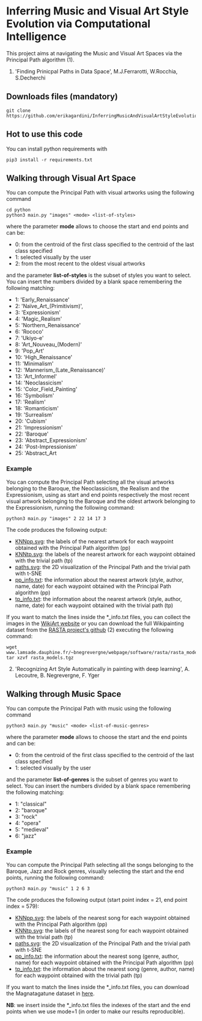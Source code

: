 # Inferring Music and Visual Art Style Evolution via Computational Intelligence

This project aims at navigating the Music and Visual Art Spaces via the Principal Path algorithm (1).

1. 'Finding Prinicpal Paths in Data Space', M.J.Ferrarotti, W.Rocchia, S.Decherchi

## Downloads files (mandatory)

```
git clone https://github.com/erikagardini/InferringMusicAndVisualArtStyleEvolution.git
```

## Hot to use this code

You can install python requirements with

```
pip3 install -r requirements.txt
```

## Walking through Visual Art Space

You can compute the Principal Path with visual artworks using the following command

```
cd python
python3 main.py "images" <mode> <list-of-styles>
```
where the parameter **mode** allows to choose the start and end points and can be:
- 0: from the centroid of the first class specified to the centroid of the last class specified
- 1: selected visually by the user
- 2: from the most recent to the oldest visual artworks
  
and the parameter **list-of-styles** is the subset of styles you want to select. You can insert the numbers divided by a blank space remembering the following matching:
- 1: 'Early_Renaissance'
- 2: 'Naïve_Art_(Primitivism)',
- 3: 'Expressionism'
- 4: 'Magic_Realism'
- 5: 'Northern_Renaissance'
- 6: 'Rococo'
- 7: 'Ukiyo-e'
- 8: 'Art_Nouveau_(Modern)'
- 9: 'Pop_Art'
- 10: 'High_Renaissance'
- 11: 'Minimalism'
- 12: 'Mannerism_(Late_Renaissance)'
- 13: 'Art_Informel'
- 14: 'Neoclassicism'
- 15: 'Color_Field_Painting'
- 16: 'Symbolism'
- 17: 'Realism'
- 18: 'Romanticism'
- 19: 'Surrealism'
- 20: 'Cubism'
- 21: 'Impressionism'
- 22: 'Baroque'
- 23: 'Abstract_Expressionism'
- 24: 'Post-Impressionism'
- 25: 'Abstract_Art

### Example
You can compute the Principal Path selecting all the visual artworks belonging to the Baroque, the Neoclassicism, the Realism and the Expressionism, using as start and end points respectively the most recent visual artwork belonging to the Baroque and the oldest artwork belonging to the Expressionism, running the following command:

```
python3 main.py "images" 2 22 14 17 3 
```

The code produces the following output:
- [KNNpp.svg](results/images/mode=2/22-14-17-3/KNNpp.svg): the labels of the nearest artwork for each waypoint obtained with the Principal Path algorithm (pp)
- [KNNtp.svg](results/images/mode=2/22-14-17-3/KNNtp.svg): the labels of the nearest artwork for each waypoint obtained with the trivial path (tp)
- [paths.svg](results/images/mode=2/22-14-17-3/paths.svg): the 2D visualization of the Principal Path and the trivial path with t-SNE
- [pp_info.txt](results/images/mode=2/22-14-17-3/pp_info.txt): the information about the nearest artwork (style, author, name, date) for each waypoint obtained with the Principal Path algorithm (pp)
- [tp_info.txt](results/images/mode=2/22-14-17-3/tp_info.txt): the information about the nearest artwork (style, author, name, date) for each waypoint obtained with the trivial path (tp)

If you want to match the lines inside the \*\_info.txt files, you can collect the images in the [WikiArt website](https://www.wikiart.org) or you can download the full Wikipainting dataset from the [RASTA project's github](https://github.com/bnegreve/rasta) (2) executing the following command:
```
wget www.lamsade.dauphine.fr/~bnegrevergne/webpage/software/rasta/rasta_models.tgz
tar xzvf rasta_models.tgz
```

2. 'Recognizing Art Style Automatically in painting with deep learning', A. Lecoutre, B. Negrevergne, F. Yger

##  Walking through Music Space

You can compute the Principal Path with music using the following command

```
python3 main.py "music" <mode> <list-of-music-genres>
```
where the parameter **mode** allows to choose the start and the end points and can be:
- 0: from the centroid of the first class specified to the centroid of the last class specified
- 1: selected visually by the user
  
and the parameter **list-of-genres** is the subset of genres you want to select. You can insert the numbers divided by a blank space remembering the following matching:
- 1: "classical"
- 2: "baroque"
- 3: "rock"
- 4: "opera"
- 5: "medieval"
- 6: "jazz"

### Example
You can compute the Principal Path selecting all the songs belonging to the Baroque, Jazz and Rock genres, visually selecting the start and the end points, running the following command:

```
python3 main.py "music" 1 2 6 3 
```

The code produces the following output (start point index = 21, end point index = 579):
- [KNNpp.svg](results/music/mode=1/2-6-3/KNNpp.svg): the labels of the nearest song for each waypoint obtained with the Principal Path algorithm (pp)
- [KNNtp.svg](results/music/mode=1/2-6-3/KNNtp.svg): the labels of the nearest song for each waypoint obtained with the trivial path (tp)
- [paths.svg](results/music/mode=1/2-6-3/paths.svg): the 2D visualization of the Principal Path and the trivial path with t-SNE
- [pp_info.txt](results/music/mode=1/2-6-3/pp_info.txt): the information about the nearest song (genre, author, name) for each waypoint obtained with the Principal Path algorithm (pp)
- [tp_info.txt](results/music/mode=1/2-6-3/tp_info.txt): the information about the nearest song (genre, author, name) for each waypoint obtained with the trivial path (tp)

If you want to match the lines inside the \*\_info.txt files, you can download the Magnatagatune dataset in [here](http://mirg.city.ac.uk/codeapps/the-magnatagatune-dataset).

**NB**: we insert inside the \*\_info.txt files the indexes of the start and the end points when we use mode=1 (in order to make our results reproducible).  

